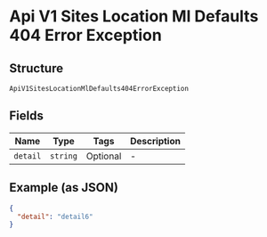 
# Api V1 Sites Location Ml Defaults 404 Error Exception

## Structure

`ApiV1SitesLocationMlDefaults404ErrorException`

## Fields

| Name | Type | Tags | Description |
|  --- | --- | --- | --- |
| `detail` | `string` | Optional | - |

## Example (as JSON)

```json
{
  "detail": "detail6"
}
```

